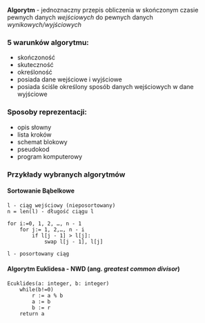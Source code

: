 **Algorytm** -  jednoznaczny przepis obliczenia w skończonym czasie pewnych danych *wejściowych* do pewnych danych *wynikowych/wyjściowych* 

### 5 warunków algorytmu:
* skończoność
* skuteczność
* określoność
* posiada dane wejściowe i wyjściowe
* posiada ściśle określony sposób danych wejściowych w dane wyjściowe

### Sposoby reprezentacji:
* opis słowny
* lista kroków
* schemat blokowy
* pseudokod
* program komputerowy

### Przykłady wybranych algorytmów
#### Sortowanie Bąbelkowe

```
l - ciąg wejściowy (nieposortowany)
n = len(l) - długość ciągu l

for i:=0, 1, 2, …, n - 1
	for j:= 1, 2,…, n - i
		if l[j - 1] > l[j]:
			swap l[j - 1], l[j]

l - posortowany ciąg 
```

#### Algorytm Euklidesa - NWD (ang. *greatest common divisor*)
```
Ecuklides(a: integer, b: integer)
	while(b!=0)
		r := a % b
		a := b
		b := r
	return a
```
